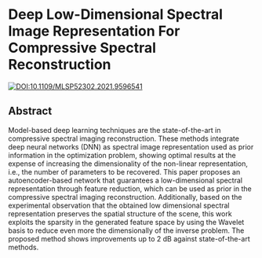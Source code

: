 # Deep Low-Dimensional Spectral Image Representation For Compressive Spectral Reconstruction

[![DOI:10.1109/MLSP52302.2021.9596541](https://zenodo.org/badge/DOI/10.1109/MLSP52302.2021.9596541.svg)](https://doi.org/10.1109/MLSP52302.2021.9596541)

## Abstract

Model-based deep learning techniques are the state-of-the-art in compressive spectral imaging reconstruction. These methods integrate deep neural networks (DNN) as spectral image representation used as prior information in the optimization problem, showing optimal results at the expense of increasing the dimensionality of the non-linear representation, i.e., the number of parameters to be recovered. This paper proposes an autoencoder-based network that guarantees a low-dimensional spectral representation through feature reduction, which can be used as prior in the compressive spectral imaging reconstruction. Additionally, based on the experimental observation that the obtained low dimensional spectral representation preserves the spatial structure of the scene, this work exploits the sparsity in the generated feature space by using the Wavelet basis to reduce even more the dimensionally of the inverse problem. The proposed method shows improvements up to 2 dB against state-of-the-art methods.
